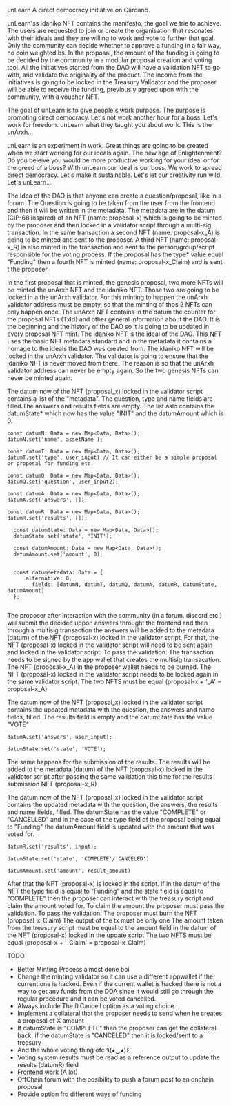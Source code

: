 unLearn
A direct democracy initiative on Cardano.

unLearn'ss idaniko NFT contains the manifesto, the goal we trie to achieve. The users are requested to join or create the organisation that resonates with their ideals and they are willing to work and vote to further that goal. Only the community can decide whether to approve a funding in a fair way, no coin weighted bs. In the proposal, the amount of the funding is going to be decided by the community in a modular proposal creation and voting tool. All the initiatives started from the DAO will have a validation NFT to go with, and validate the originality of the product. The income from the initiatives is going to be locked in the Treasury Validator and the proposer will be able to receive the funding, previously agreed upon with the community, with a voucher NFT.

The goal of unLearn is to give people's work purpose. The purpose is promoting direct democracy. Let's not work another hour for a boss. Let's work for freedom. unLearn what they taught you about work. This is the unArxh...

unLearn is an experiment in work. Great things are going to be created when we start working for our ideals again. The new age of Enlightenment? Do you beleive you would be more productive working for your ideal or for the greed of a boss? With unLearn our ideal is our boss. We work to spread direct democracy. Let's make it sustainable. Let's let our creativity run wild. Let's unLearn...

The Idea of the DAO is that anyone can create a question/proposal, like in a forum. The Question is going to be taken from the user from the frontend and then it will be written in the metadata. The metadata are in the datum (CIP-68 inspired) of an NFT (name: proposal-x) which is going to be minted by the proposer and then locked in a validator script through a multi-sig transaction. In the same transaction a second NFT (name: proposal-x_A) is going to be minted and sent to the proposer. A third NFT (name: proposal-x_R) is also minted in the transaction and sent to the person/group/script responsible for the voting process. If the proposal has the type* value equal "Funding" then a fourth NFT is minted (name: proposal-x_Claim) and is sent t the proposer.

In the first proposal that is minted, the genesis proposal, two more NFTs will be minted the unArxh NFT and the idaniko NFT. Those two are going to be locked in a the unArxh validator. For this minting to happen the unArxh validator address must be empty, so that the minting of thos 2 NFTs can only happen once. The unArxh NFT contains in the datum the counter for the proposal NFTs (TxId) and other general information about the DAO. It is the beginning and the history of the DAO so it is going to be updated in every proposal NFT mint. The idaniko NFT is the ideal of the DAO. This NFT uses the basic NFT metadata standard and in the metadata it contains a homage to the ideals the DAO was created from. The idaniko NFT will be locked in the unArxh validator. The validator is going to ensure that the idaniko NFT is never moved from there. The reason is so that the unArxh validator address can never be empty again. So the two genesis NFTs can never be minted again.

The datum now of the NFT (proposal_x) locked in the validator script contains a list of the "metadata". The question, type and name fields are filled.The answers and results fields are empty. The list aslo contains the datumState* which now has the value "INIT" and the datumAmount which is 0.


```
const datumN: Data = new Map<Data, Data>();
datumN.set('name', assetName );

const datumT: Data = new Map<Data, Data>();
datumT.set('type', user_input) // It can either be a simple proposal or proposal for funding etc. 

const datumQ: Data = new Map<Data, Data>();
datumQ.set('question', user_input2);

const datumA: Data = new Map<Data, Data>();
datumA.set('answers', []);

const datumR: Data = new Map<Data, Data>();
datumR.set('results', []);
  
  const datumState: Data = new Map<Data, Data>();
  datumState.set('state', 'INIT');

  const datumAmount: Data = new Map<Data, Data>();
  datumAmount.set('amount', 0);


  const datumMetadata: Data = {
      alternative: 0,
        fields: [datumN, datumT, datumQ, datumA, datumR, datumState, datumAmount]
  };
 
 ```
The proposer after interaction with the community (in a forum, discord etc.) will submit the decided uppon answers throught the frontend and then through a multisig transaction the answers will be added to the metadata (datum) of the NFT (proposal-x) locked in the validator script. For that, the NFT (proposal-x) locked in the validator script will need to be sent again and locked in the validator script. To pass the validation: The transaction needs to be signed by the app wallet that creates the multisig transacation. The NFT (proposal-x_A) in the proposer wallet needs to be burned. The NFT (proposal-x) locked in the validator script needs to be locked again in the same validator script. The two NFTS must be equal (proposal-x + '_A' = proposal-x_A)

The datum now of the NFT (proposal_x) locked in the validator script contains the updated metadata with the question, the answers and name fields, filled. The results field is empty and the datumState has the value "VOTE"
```
datumA.set('answers', user_input);

datumState.set('state', 'VOTE');
```
The same happens for the submission of the results. The results will be added to the metadata (datum) of the NFT (proposal-x) locked in the validator script after passing the same validation this time for the results submission NFT (proposal-x_R)

The datum now of the NFT (proposal_x) locked in the validator script contains the updated metadata with the question, the answers, the results and name fields, filled. The datumState has the value "COMPLETE" or "CANCELLED" and in the case of the type field of the proposal being equal to "Funding" the datumAmount field is updated with the amount that was voted for.
```
datumR.set('results', input);

datumState.set('state', 'COMPLETE'/'CANCELED')

datumAmount.set('amount', result_amount)
```
After that the NFT (proposal-x) is locked in the script. If in the datum of the NFT the type field is equal to "Funding" and the state field is equal to "COMPLETE" then the proposer can interact with the treasury script and claim the amount voted for. To claim the amount the proposer must pass the validation. To pass the validation: The proposer must burn the NFT (proposal_x_Claim) The output of the tx must be only one The amount taken from the treasury script must be equal to the amount field in the datum of the NFT (proposal-x) locked in the update script The two NFTS must be equal (proposal-x + '_Claim' = proposal-x_Claim)

TODO
* Better Minting Process almost done boi
* Change the minting validator so it can use a different appwallet if the current one is hacked. Even if the current wallet is hacked there is not a way to get any funds from the DOA since it would still go through the regular procedure and it can be voted cancelled.
* Always include The 0.Cancell option as a voting choice.
* Implement a collateral that the proposer needs to send when he creates a proposal of X amount
* If datumState is "COMPLETE" then the proposer can get the collateral back, if the datumState is "CANCELED" then it is locked/sent to a treasury
* And the whole voting thing ofc ٩(◕‿◕)۶
* Voting system results must be read as a reference output to update the results (datumR) field
* Frontend work (A lot)
* OffChain forum with the posibility to push a forum post to an onchain proposal
* Provide option fro different ways of funding
